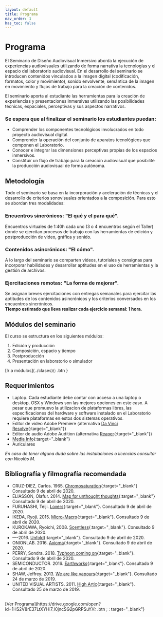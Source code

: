 ```yaml
---
layout: default
title: Programa
nav_order: 1
has_toc: false
---
```


# Programa

El Seminario de Diseño Audiovisual Inmersivo aborda la ejecución de experiencias audiovisuales utilizando de forma narrativa la tecnologías y el espacio del laboratorio audiovisual. En el desarrollo del seminario se introducen contenidos vinculados a la imagen digital (codificación, formatos, color y movimiento), sonido envolvente, semántica de la imagen en movimiento y flujos de trabajo para la creación de contenidos.

El seminario aporta al estudiante las herramientas para la creación de experiencias y presentaciones inmersivas utilizando las posibilidades técnicas, espaciales, perceptivas y sus aspectos narrativos. 

### Se espera que al finalizar el seminario los estudiantes puedan:

- Comprender los componentes tecnológicos involucrados en todo proyecto audiovisual digital.
- Comprender la operación del conjunto de aparatos tecnológicos que componen el Laboratorio.
- Conocer e integrar las dimensiones perceptivas propias de los espacios inmersivos.
- Constituir un flujo de trabajo para la creación audiovisual que posibilite la producción audiovisual de forma autónoma.

## Metodología  
Todo el seminario se basa en la incorporación y aceleración de técnicas y el desarrollo de criterios sonovisuales orientados a la composición. Para esto se abordan tres modalidades:  

### Encuentros sincrónicos: "El qué y el para qué".  
Encuentros virtuales de 1:40h cada uno (3 o 4 encuentros según el Taller) donde se ejercitan procesos de trabajo con las herramientas de edición y postproducción de video, gráfica y sonido. 

### Contenidos asincrónicos: "El cómo".  
A lo largo del seminario se comparten videos, tutoriales y consignas para incorporar habilidades y desarrollar aptitudes en el uso de herramientas y la gestión de archivos.  

### Ejercitaciones remotas: "La forma de mejorar".  
Se asignan breves ejercitaciones con entregas semanales para ejercitar las aptitudes de los contenidos asincrónicos y los criterios conversados en los encuentros sincrónicos.  
**Tiempo estimado que lleva realizar cada ejercicio semanal: 1 hora**.

## Módulos del seminario
El curso se estructura en los siguientes módulos:

1. Edición y producción  
2. Composición, espacio y tiempo    
3. Postproducción 
4. Presentación en laboratorio o simulador  

<span class="fs-3">
[Ir a módulos](../clases){: .btn  }
</span>


## Requerimientos

- Laptop. Cada estudiante debe contar con acceso a una laptop o desktop. OSX y Windows son las mejores opciones en este caso. A pesar que promuevo la utilizacion de plataformas libres, las especificaciones del hardware y software instalado en el Laboratorio requiere plataformas en estos dos sistemas operativos.
- Editor de video Adobe Premiere (alternativa [Da Vinci Resolve](https://www.blackmagicdesign.com/products/davinciresolve/){:target="_blank"})
- Editor de audio Adobe Audition (alternativa [Reaper](https://www.reaper.fm/){:target="_blank"})
- [Media Info](https://mediaarea.net/en/MediaInfo){:target="_blank"}
- Auriculares

*En caso de tener alguna duda sobre las instalaciones o licencias consultar con Nicolás M.*

## Bibliografía y filmografía recomendada
	
- CRUZ-DIEZ, Carlos. 1965. [Chromosaturation](http://www.cruz-diez.com/es/work/chromosaturation){:target="_blank"} Consultado 9 de abril de 2020.
- ELIASSON, Olafur. 2014. [Map for unthought thoughts](https://olafureliasson.net/archive/artwork/WEK109201/map-for-unthought-thoughts#slideshow){:target="_blank"} Consultado 9 de abril de 2020.
- FURUHASHI, Teiji. [Lovers](https://www.youtube.com/watch?v=E7s_kaH1oXY){:target="_blank"}. Consultado 9 de abril de 2020.
- IKEDA, Ryoji. 2015. [Micro-Macro](http://www.ryojiikeda.com/project/micro_macro){:target="_blank"}. Consultado 9 de abril de 2020.
- KUROKAWA, Ryoichi, 2008. [Scentless](http://www.ryoichikurokawa.com/project/scentless.html){:target="_blank"}. Consultado 9 de abril de 2020.
- —-2016. [Unfold](http://www.ryoichikurokawa.com/project/unfold.html){:target="_blank"}. Consultado 9 de abril de 2020.
- ONIONLAB. 2016. [Axioma](https://www.youtube.com/watch?v=CpRLwLcLHNA){:target="_blank"}. Consultado 9 de abril de 2020.
- PERRY, Sondra. 2018. [Typhoon coming on](https://www.youtube.com/watch?v=Qunkb4piXGw){:target="_blank"}. Consultado 9 de abril de 2020.
- SEMICONDUCTOR. 2016. [Earthworks](https://www.youtube.com/watch?v=6S4S7Xk6Me4){:target="_blank"}. Consultado 9 de abril de 2020.
- SHAW, Jeffrey. 2013. [We are like vapours](https://vimeo.com/137801554){:target="_blank"}. Consultado 24 de marzo de 2019.
- UNITED VISUAL ARTISTS. 2011. [High Artic](https://uva.co.uk/works/high-arctic){:target="_blank"}. Consultado 25 de marzo de 2019.

<br>

<span class="fs-3">
[Ver Programa](https://drive.google.com/open?id=1HS2V8rE37LtXYHi7_l0jncSG2pGRPSuY){: .btn ; : target="_blank"}
</span>
